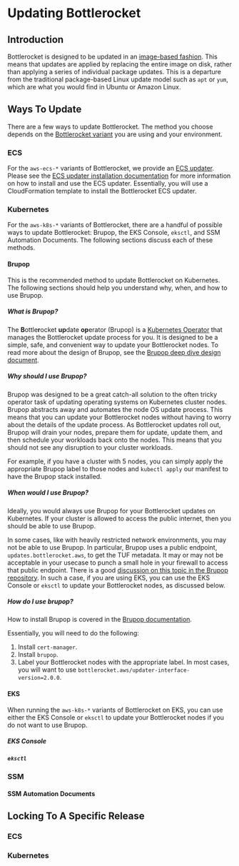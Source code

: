 # Updating Bottlerocket

## Introduction

Bottlerocket is designed to be updated in an [image-based fashion](https://github.com/bottlerocket-os/bottlerocket#updates).
This means that updates are applied by replacing the entire image on disk, rather than applying a series of individual package updates.
This is a departure from the traditional package-based Linux update model such as `apt` or `yum`, which are what you would find in Ubuntu or Amazon Linux.

## Ways To Update

There are a few ways to update Bottlerocket. 
The method you choose depends on the [Bottlerocket variant](https://github.com/bottlerocket-os/bottlerocket#variants) you are using and your environment.

### ECS

For the `aws-ecs-*` variants of Bottlerocket, we provide an [ECS updater](https://github.com/bottlerocket-os/bottlerocket-ecs-updater#how-it-works).
Please see the [ECS updater installation documentation](https://github.com/bottlerocket-os/bottlerocket-ecs-updater#installation) for more information on how to install and use the ECS updater.
Essentially, you will use a CloudFormation template to install the Bottlerocket ECS updater.

### Kubernetes

For the `aws-k8s-*` variants of Bottlerocket, there are a handful of possible ways to update Bottlerocket: Brupop, the EKS Console, `eksctl`, and SSM Automation Documents.
The following sections discuss each of these methods.

#### Brupop

This is the recommended method to update Bottlerocket on Kubernetes.
The following sections should help you understand why, when, and how to use Brupop.

##### What is Brupop?

The **B**ottle**r**ocket **up**date **op**erator (Brupop) is a [Kubernetes Operator](https://kubernetes.io/docs/concepts/extend-kubernetes/operator/) that manages the Bottlerocket update process for you.
It is designed to be a simple, safe, and convenient way to update your Bottlerocket nodes.
To read more about the design of Brupop, see the [Brupop deep dive design document](https://github.com/bottlerocket-os/bottlerocket-update-operator/blob/develop/design/1.0.0-release.md).

##### Why should I use Brupop?

Brupop was designed to be a great catch-all solution to the often tricky operator task of updating operating systems on Kubernetes cluster nodes.
Brupop abstracts away and automates the node OS update process.
This means that you can update your Bottlerocket nodes without having to worry about the details of the update process.
As Bottlerocket updates roll out, Brupop will drain your nodes, prepare them for update, update them, and then schedule your workloads back onto the nodes.
This means that you should not see any disruption to your cluster workloads.

For example, if you have a cluster with 5 nodes, you can simply apply the appropriate Brupop label to those nodes and `kubectl apply` our manifest to have the Brupop stack installed.

##### When would I use Brupop?

Ideally, you would always use Brupop for your Bottlerocket updates on Kubernetes.
If your cluster is allowed to access the public internet, then you should be able to use Brupop.

In some cases, like with heavily restricted network environments, you may not be able to use Brupop.
In particular, Brupop uses a public endpoint, `updates.bottlerocket.aws`, to get the TUF metadata.
It may or may not be acceptable in your usecase to punch a small hole in your firewall to access that public endpoint.
There is a good [discussion on this topic in the Brupop repository](https://github.com/bottlerocket-os/bottlerocket-update-operator/pull/387).
In such a case, if you are using EKS, you can use the EKS Console or `eksctl` to update your Bottlerocket nodes, as discussed below.

##### How do I use brupop?

How to install Brupop is covered in the [Brupop documentation](https://github.com/bottlerocket-os/bottlerocket-update-operator#installation).

Essentially, you will need to do the following:

1. Install `cert-manager`.
2. Install `brupop`.
3. Label your Bottlerocket nodes with the appropriate label. 
In most cases, you will want to use `bottlerocket.aws/updater-interface-version=2.0.0`.

#### EKS

When running the `aws-k8s-*` variants of Bottlerocket on EKS, you can use either the EKS Console or `eksctl` to update your Bottlerocket nodes if you do not want to use Brupop.

##### EKS Console

##### `eksctl`

### SSM

#### SSM Automation Documents

## Locking To A Specific Release

### ECS

### Kubernetes
